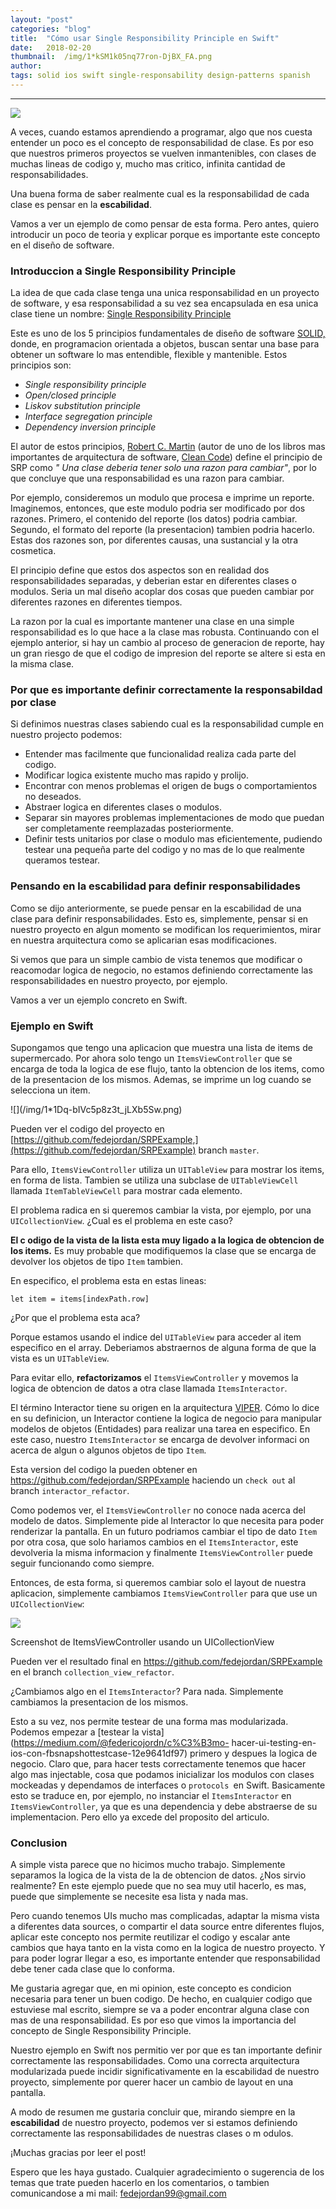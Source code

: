 ```yaml
---
layout:	"post"
categories:	"blog"
title:	"Cómo usar Single Responsibility Principle en Swift"
date:	2018-02-20
thumbnail:	/img/1*kSM1k05nq77ron-DjBX_FA.png
author:	
tags: solid ios swift single-responsability design-patterns spanish
---
```


* * *

![](/img/1*kSM1k05nq77ron-DjBX_FA.png)

A veces, cuando estamos aprendiendo a programar, algo que nos cuesta entender
un poco es el concepto de responsabilidad de clase. Es por eso que nuestros
primeros proyectos se vuelven inmantenibles, con clases de muchas lineas de
codigo y, mucho mas critico, infinita cantidad de responsabilidades.

Una buena forma de saber realmente cual es la responsabilidad de cada clase es
pensar en la **escabilidad**.

Vamos a ver un ejemplo de como pensar de esta forma. Pero antes, quiero
introducir un poco de teoria y explicar porque es importante este concepto en
el diseño de software.

### Introduccion a Single Responsibility Principle

La idea de que cada clase tenga una unica responsabilidad en un proyecto de
software, y esa responsabilidad a su vez sea encapsulada en esa unica clase
tiene un nombre: [Single Responsibility
Principle](https://en.wikipedia.org/wiki/Single_responsibility_principle)

Este es uno de los 5 principios fundamentales de diseño de software
[SOLID,](https://en.wikipedia.org/wiki/SOLID_%28object-oriented_design%29)
donde, en programacion orientada a objetos, buscan sentar una base para
obtener un software lo mas entendible, flexible y mantenible. Estos principios
son:

  *  _Single responsibility principle_
  *  _Open/closed principle_
  *  _Liskov substitution principle_
  *  _Interface segregation principle_
  *  _Dependency inversion principle_

El autor de estos principios, [Robert C.
Martin](https://es.wikipedia.org/wiki/Robert_C._Martin) (autor de uno de los
libros mas importantes de arquitectura de software, [Clean
Code](http://blog.cleancoder.com/)) define el principio de SRP como _" Una
clase deberia tener solo una razon para cambiar"_, por lo que concluye que una
responsabilidad es una razon para cambiar.

Por ejemplo, consideremos un modulo que procesa e imprime un reporte.
Imaginemos, entonces, que este modulo podria ser modificado por dos razones.
Primero, el contenido del reporte (los datos) podria cambiar. Segundo, el
formato del reporte (la presentacion) tambien podria hacerlo. Estas dos
razones son, por diferentes causas, una sustancial y la otra cosmetica.

El principio define que estos dos aspectos son en realidad dos
responsabilidades separadas, y deberian estar en diferentes clases o modulos.
Seria un mal diseño acoplar dos cosas que pueden cambiar por diferentes
razones en diferentes tiempos.

La razon por la cual es importante mantener una clase en una simple
responsabilidad es lo que hace a la clase mas robusta. Continuando con el
ejemplo anterior, si hay un cambio al proceso de generacion de reporte, hay un
gran riesgo de que el codigo de impresion del reporte se altere si esta en la
misma clase.

### Por que es importante definir correctamente la responsabildad por clase

Si definimos nuestras clases sabiendo cual es la responsabilidad cumple en
nuestro projecto podemos:

  * Entender mas facilmente que funcionalidad realiza cada parte del codigo.
  * Modificar logica existente mucho mas rapido y prolijo.
  * Encontrar con menos problemas el origen de bugs o comportamientos no deseados.
  * Abstraer logica en diferentes clases o modulos.
  * Separar sin mayores problemas implementaciones de modo que puedan ser completamente reemplazadas posteriormente.
  * Definir tests unitarios por clase o modulo mas eficientemente, pudiendo testear una pequeña parte del codigo y no mas de lo que realmente queramos testear.

### Pensando en la escabilidad para definir responsabilidades

Como se dijo anteriormente, se puede pensar en la escabilidad de una clase
para definir responsabilidades. Esto es, simplemente, pensar si en nuestro
proyecto en algun momento se modifican los requerimientos, mirar en nuestra
arquitectura como se aplicarian esas modificaciones.

Si vemos que para un simple cambio de vista tenemos que modificar o reacomodar
logica de negocio, no estamos definiendo correctamente las responsabilidades
en nuestro proyecto, por ejemplo.

Vamos a ver un ejemplo concreto en Swift.

### Ejemplo en Swift

Supongamos que tengo una aplicacion que muestra una lista de items de
supermercado. Por ahora solo tengo un `ItemsViewController` que se encarga de
toda la logica de ese flujo, tanto la obtencion de los items, como de la
presentacion de los mismos. Ademas, se imprime un log cuando se selecciona un
item.

<script src="https://gist.github.com/fedejordan/b8554027600bbf5f9a64dd623dae2344.js"></script>![](/img/1*1Dq-bIVc5p8z3t_jLXb5Sw.png)

Pueden ver el codigo del proyecto en
[https://github.com/fedejordan/SRPExample,](https://github.com/fedejordan/SRPExample)
branch `master`.

Para ello, `ItemsViewController` utiliza un `UITableView` para mostrar los
items, en forma de lista. Tambien se utiliza una subclase de `UITableViewCell
`llamada `ItemTableViewCell` para mostrar cada elemento.

El problema radica en si queremos cambiar la vista, por ejemplo, por una
`UICollectionView`. ¿Cual es el problema en este caso?

 **El c odigo de la vista de la lista esta muy ligado a la logica de obtencion
de los items.** Es muy probable que modifiquemos la clase que se encarga de
devolver los objetos de tipo `Item` tambien.

En especifico, el problema esta en estas lineas:

    
    
    let item = items[indexPath.row]

¿Por que el problema esta aca?

Porque estamos usando el indice del `UITableView` para acceder al item
especifico en el array. Deberiamos abstraernos de alguna forma de que la vista
es un `UITableView`.

Para evitar ello, **refactorizamos** el `ItemsViewController` y movemos la
logica de obtencion de datos a otra clase llamada `ItemsInteractor`.

<script src="https://gist.github.com/fedejordan/bc73b4a65d0e58e87017e563155737e8.js"></script><script src="https://gist.github.com/fedejordan/9834e4c93d44671ec757eeef29ec2127.js"></script>
 El término Interactor tiene su origen en la arquitectura
[VIPER](https://www.objc.io/issues/13-architecture/viper/). Cómo lo dice
en su definicion, un Interactor contiene la logica de negocio para manipular
modelos de objetos (Entidades) para realizar una tarea en especifico. En este
caso, nuestro `ItemsInteractor` se encarga de devolver informaci on acerca
de algun o algunos objetos de tipo `Item`.

Esta version del codigo la pueden obtener en
<https://github.com/fedejordan/SRPExample> haciendo un `check out` al branch
`interactor_refactor`.

Como podemos ver, el `ItemsViewController` no conoce nada acerca del modelo de
datos. Simplemente pide al Interactor lo que necesita para poder renderizar la
pantalla. En un futuro podriamos cambiar el tipo de dato `Item` por otra cosa,
que solo hariamos cambios en el `ItemsInteractor`, este devolveria la misma
informacion y finalmente `ItemsViewController` puede seguir funcionando como
siempre.

Entonces, de esta forma, si queremos cambiar solo el layout de nuestra
aplicacion, simplemente cambiamos `ItemsViewController` para que use un
`UICollectionView`:

<script src="https://gist.github.com/fedejordan/584acb600bc660a2cf220a79c4c7754d.js"></script>
![](/img/1*NexoB1dLm11FnxD04W3l6Q.png)

Screenshot de ItemsViewController usando un UICollectionView

Pueden ver el resultado final en <https://github.com/fedejordan/SRPExample> en
el branch `collection_view_refactor`.

¿Cambiamos algo en el `ItemsInteractor`? Para nada. Simplemente cambiamos la
presentacion de los mismos.

Esto a su vez, nos permite testear de una forma mas modularizada. Podemos
empezar a [testear la vista](https://medium.com/@federicojordn/c%C3%B3mo-
hacer-ui-testing-en-ios-con-fbsnapshottestcase-12e9641df97) primero y despues
la logica de negocio. Claro que, para hacer tests correctamente tenemos que
hacer algo mas injectable, cosa que podamos inicializar los modulos con clases
mockeadas y dependamos de interfaces o `protocols `en Swift. Basicamente esto
se traduce en, por ejemplo, no instanciar el `ItemsInteractor` en
`ItemsViewController`, ya que es una dependencia y debe abstraerse de su
implementacion. Pero ello ya excede del proposito del articulo.

### Conclusion

A simple vista parece que no hicimos mucho trabajo. Simplemente separamos la
logica de la vista de la de obtencion de datos. ¿Nos sirvio realmente? En este
ejemplo puede que no sea muy util hacerlo, es mas, puede que simplemente se
necesite esa lista y nada mas.

Pero cuando tenemos UIs mucho mas complicadas, adaptar la misma vista a
diferentes data sources, o compartir el data source entre diferentes flujos,
aplicar este concepto nos permite reutilizar el codigo y escalar ante cambios
que haya tanto en la vista como en la logica de nuestro proyecto. Y para poder
lograr llegar a eso, es importante entender que responsabilidad debe tener
cada clase que lo conforma.

Me gustaria agregar que, en mi opinion, este concepto es condicion necesaria
para tener un buen codigo. De hecho, en cualquier codigo que estuviese mal
escrito, siempre se va a poder encontrar alguna clase con mas de una
responsabilidad. Es por eso que vimos la importancia del concepto de Single
Responsibility Principle.

Nuestro ejemplo en Swift nos permitio ver por que es tan importante definir
correctamente las responsabilidades. Como una correcta arquitectura
modularizada puede incidir significativamente en la escabilidad de nuestro
proyecto, simplemente por querer hacer un cambio de layout en una pantalla.

A modo de resumen me gustaria concluir que, mirando siempre en la
**escabilidad** de nuestro proyecto, podemos ver si estamos definiendo
correctamente las responsabilidades de nuestras clases o m odulos.

¡Muchas gracias por leer el post!

Espero que les haya gustado. Cualquier agradecimiento o sugerencia de los
temas que trate pueden hacerlo en los comentarios, o tambien comunicandose a
mi mail: fedejordan99@gmail.com

